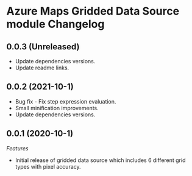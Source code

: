 # Azure Maps Gridded Data Source module Changelog

<a name="0.0.3"></a>
## 0.0.3 (Unreleased)

- Update dependencies versions.
- Update readme links.

<a name="0.0.2"></a>
## 0.0.2 (2021-10-1)

- Bug fix - Fix step expression evaluation.
- Small minification improvements.
- Update dependencies versions.

<a name="0.0.1"></a>
## 0.0.1 (2020-10-1)

*Features*
- Initial release of gridded data source which includes 6 different grid types with pixel accuracy.
